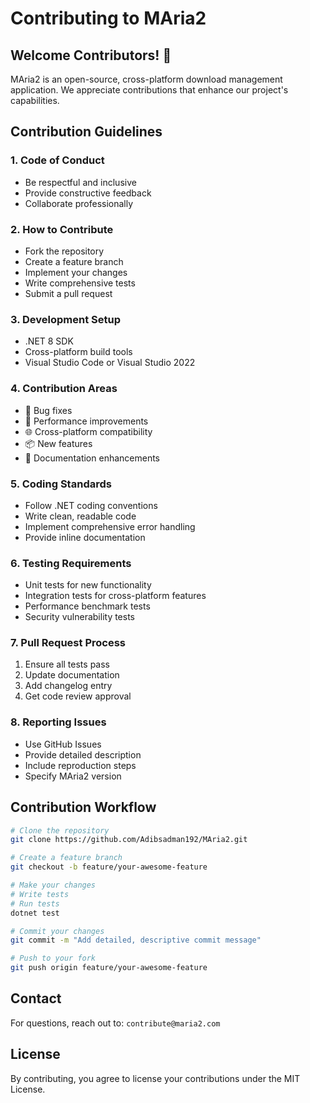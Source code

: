 # Contributing to MAria2

## Welcome Contributors! 🎉

MAria2 is an open-source, cross-platform download management application. We appreciate contributions that enhance our project's capabilities.

## Contribution Guidelines

### 1. Code of Conduct
- Be respectful and inclusive
- Provide constructive feedback
- Collaborate professionally

### 2. How to Contribute
- Fork the repository
- Create a feature branch
- Implement your changes
- Write comprehensive tests
- Submit a pull request

### 3. Development Setup
- .NET 8 SDK
- Cross-platform build tools
- Visual Studio Code or Visual Studio 2022

### 4. Contribution Areas
- 🐛 Bug fixes
- 🚀 Performance improvements
- 🌐 Cross-platform compatibility
- 📦 New features
- 📝 Documentation enhancements

### 5. Coding Standards
- Follow .NET coding conventions
- Write clean, readable code
- Implement comprehensive error handling
- Provide inline documentation

### 6. Testing Requirements
- Unit tests for new functionality
- Integration tests for cross-platform features
- Performance benchmark tests
- Security vulnerability tests

### 7. Pull Request Process
1. Ensure all tests pass
2. Update documentation
3. Add changelog entry
4. Get code review approval

### 8. Reporting Issues
- Use GitHub Issues
- Provide detailed description
- Include reproduction steps
- Specify MAria2 version

## Contribution Workflow

```bash
# Clone the repository
git clone https://github.com/Adibsadman192/MAria2.git

# Create a feature branch
git checkout -b feature/your-awesome-feature

# Make your changes
# Write tests
# Run tests
dotnet test

# Commit your changes
git commit -m "Add detailed, descriptive commit message"

# Push to your fork
git push origin feature/your-awesome-feature
```

## Contact

For questions, reach out to: `contribute@maria2.com`

## License

By contributing, you agree to license your contributions under the MIT License.
